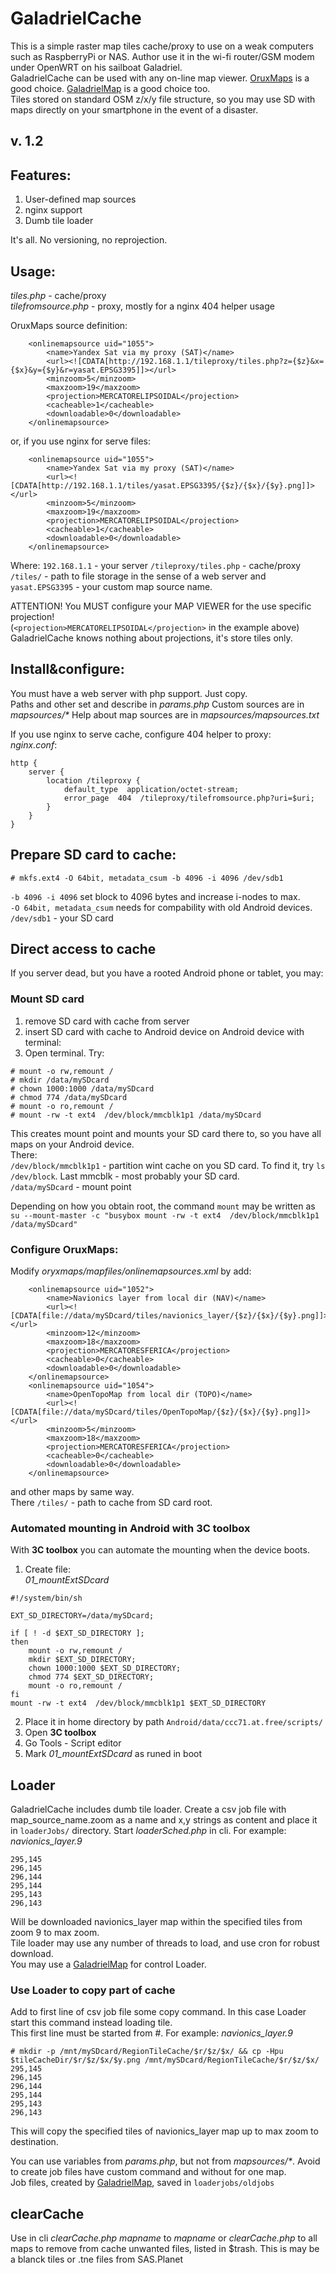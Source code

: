 # GaladrielCache
This is a simple raster map tiles cache/proxy to use on a weak computers such as RaspberryPi or NAS. Author use it in the wi-fi router/GSM modem under OpenWRT on his sailboat Galadriel.  
GaladrielCache can be used with any on-line map viewer. [OruxMaps](http://www.oruxmaps.com/cs/en/) is a good choice. [GaladrielMap](https://github.com/VladimirKalachikhin/Galadriel-map/tree/master) is a good choice too.  
Tiles stored on standard OSM z/x/y file structure, so you may use SD with maps directly on your smartphone in the event of a disaster.

## v. 1.2

## Features:
1. User-defined map sources
2. nginx support
3. Dumb tile loader

It's all. No versioning, no reprojection.

## Usage:
_tiles.php_ - cache/proxy  
_tilefromsource.php_ - proxy, mostly for a nginx 404 helper usage

OruxMaps source definition:
```
	<onlinemapsource uid="1055">
		<name>Yandex Sat via my proxy (SAT)</name>
		<url><![CDATA[http://192.168.1.1/tileproxy/tiles.php?z={$z}&x={$x}&y={$y}&r=yasat.EPSG3395]]></url>
		<minzoom>5</minzoom>
		<maxzoom>19</maxzoom>
		<projection>MERCATORELIPSOIDAL</projection>
		<cacheable>1</cacheable>
		<downloadable>0</downloadable>
	</onlinemapsource>
```
or, if you use nginx for serve files:
```
	<onlinemapsource uid="1055">
		<name>Yandex Sat via my proxy (SAT)</name>
		<url><![CDATA[http://192.168.1.1/tiles/yasat.EPSG3395/{$z}/{$x}/{$y}.png]]></url>
		<minzoom>5</minzoom>
		<maxzoom>19</maxzoom>
		<projection>MERCATORELIPSOIDAL</projection>
		<cacheable>1</cacheable>
		<downloadable>0</downloadable>
	</onlinemapsource>
```
Where:
`192.168.1.1` - your server 
`/tileproxy/tiles.php` - cache/proxy 
`/tiles/` - path to file storage in the sense of a web server
and `yasat.EPSG3395` - your custom map source name.

ATTENTION! You MUST configure your MAP VIEWER for the use specific projection!  
(`<projection>MERCATORELIPSOIDAL</projection>` in the example above)  
GaladrielCache knows nothing about projections, it's store tiles only.

## Install&configure:
You must have a web server with php support. Just copy.  
Paths and other set and describe in _params.php_
Custom sources are in _mapsources/*_
Help about map sources are in _mapsources/mapsources.txt_

If you use nginx to serve cache, configure 404 helper to proxy:  
_nginx.conf_:
```
http {
	server {
		location /tileproxy {
			default_type  application/octet-stream;
			error_page  404  /tileproxy/tilefromsource.php?uri=$uri;
		}
	}
}
```
## Prepare SD card to cache:
```
# mkfs.ext4 -O 64bit, metadata_csum -b 4096 -i 4096 /dev/sdb1
```
`-b 4096 -i 4096` set block to 4096 bytes and increase i-nodes to max.  
 `-O 64bit, metadata_csum` needs for compability with old Android devices.  
`/dev/sdb1` - your SD card

## Direct access to cache
If you server dead, but you have a rooted Android phone or tablet, you may:
### Mount SD card
1. remove SD card with cache from server
2. insert SD card with cache to Android device
on Android device with terminal:
3. Open terminal. Try:
```
# mount -o rw,remount /
# mkdir /data/mySDcard  
# chown 1000:1000 /data/mySDcard
# chmod 774 /data/mySDcard
# mount -o ro,remount /
# mount -rw -t ext4  /dev/block/mmcblk1p1 /data/mySDcard
```
This creates mount point and mounts your SD card there to, so you have all maps on your Android device.  
There:  
`/dev/block/mmcblk1p1` - partition wint cache on you SD card. To find it, try `ls /dev/block`. Last mmcblk - most probably your SD card.  
`/data/mySDcard` - mount point

Depending on how you obtain root, the command `mount` may be written as  
`su --mount-master -c "busybox mount -rw -t ext4  /dev/block/mmcblk1p1 /data/mySDcard"`

### Configure OruxMaps:  
Modify _oryxmaps/mapfiles/onlinemapsources.xml_ by add:
```
	<onlinemapsource uid="1052">
		<name>Navionics layer from local dir (NAV)</name>
		<url><![CDATA[file://data/mySDcard/tiles/navionics_layer/{$z}/{$x}/{$y}.png]]></url> 
		<minzoom>12</minzoom>
		<maxzoom>18</maxzoom>
		<projection>MERCATORESFERICA</projection>
		<cacheable>0</cacheable>
		<downloadable>0</downloadable>
	</onlinemapsource>
	<onlinemapsource uid="1054">
		<name>OpenTopoMap from local dir (TOPO)</name>
		<url><![CDATA[file://data/mySDcard/tiles/OpenTopoMap/{$z}/{$x}/{$y}.png]]></url> 
		<minzoom>5</minzoom>
		<maxzoom>18</maxzoom>
		<projection>MERCATORESFERICA</projection>
		<cacheable>0</cacheable>
		<downloadable>0</downloadable>
	</onlinemapsource>
```
and other maps by same way.  
There `/tiles/` - path to cache from SD card root. 

### Automated mounting in Android with 3C toolbox
With **3C toolbox** you can automate the mounting when the device boots.  
1. Create file:  
_01_mountExtSDcard_
```
#!/system/bin/sh

EXT_SD_DIRECTORY=/data/mySDcard;

if [ ! -d $EXT_SD_DIRECTORY ];
then
	mount -o rw,remount /
	mkdir $EXT_SD_DIRECTORY;
	chown 1000:1000 $EXT_SD_DIRECTORY;
	chmod 774 $EXT_SD_DIRECTORY;
	mount -o ro,remount /
fi
mount -rw -t ext4  /dev/block/mmcblk1p1 $EXT_SD_DIRECTORY
```
2. Place it in home directory by path `Android/data/ccc71.at.free/scripts/`  
3. Open **3C toolbox**  
4. Go Tools - Script editor  
5. Mark _01_mountExtSDcard_ as runed in boot

## Loader
GaladrielCache includes dumb tile loader. Create a csv job file with map_source_name.zoom as a name and x,y strings as content and place it in `loaderJobs/` directory. Start _loaderSched.php_ in cli.
For example:  
_navionics_layer.9_
```
295,145
296,145
296,144
295,144
295,143
296,143
```

Will be downloaded navionics_layer map within the specified tiles from zoom 9 to max zoom.  
Tile loader may use any number of threads to load, and use cron for robust download.  
You may use a [GaladrielMap](https://github.com/VladimirKalachikhin/Galadriel-map/tree/master) for control Loader.

### Use Loader to copy part of cache
Add to first line of csv job file some copy command. In this case Loader start this command instead loading tile.  
This first line must be started from #. For example:
_navionics_layer.9_
```
# mkdir -p /mnt/mySDcard/RegionTileCache/$r/$z/$x/ && cp -Hpu $tileCacheDir/$r/$z/$x/$y.png /mnt/mySDcard/RegionTileCache/$r/$z/$x/
295,145
296,145
296,144
295,144
295,143
296,143
```

This will copy the specified tiles of navionics_layer map up to max zoom to destination.

You can use variables from _params.php_, but not from _mapsources/*_. Avoid to create job files have custom command and without for one map.  
Job files, created by [GaladrielMap](https://github.com/VladimirKalachikhin/Galadriel-map/tree/master), saved in `loaderjobs/oldjobs`

## clearCache
Use in cli _clearCache.php mapname_ to *mapname* or _clearCache.php_ to all maps to remove from cache unwanted files, listed in $trash. This is may be a blanck tiles or .tne files from SAS.Planet
